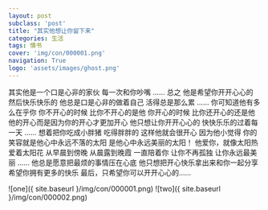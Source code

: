 ```yaml
---
layout: post
subclass: 'post'
title: "其实他想让你留下来"
categories: 生活
tags: 情书
cover: 'img/con/000001.png'
navigation: True
logo: 'assets/images/ghost.png'
---
```


其实他是一个口是心非的家伙
每一次和你吵嘴
……
总之
他是希望你开开心心的
然后快乐快乐的
他总是口是心非的做着自己
活得总是那么累
……
你可知道他有多么在乎你
你不开心的时候
比你不开心的是他
你开心的时候
比你还开心的还是他
他的开心而是因为你的开心才更加开心
他只想让你开开心心的
快快乐乐的过着每一天
……
想着把你吃成小胖猪
吃得胖胖的
这样他就会很开心
因为他小觉得
你的笑容就是他心中永远不落的太阳
是他心中永远美丽的太阳！
他爱你，就像太阳热爱着太阳花
从早晨到傍晚
从晨露到晚霞
一直陪着你
让你不再孤独
让你永远最美丽
……
他总是愿意把最烦的事情压在心底
他只想把开心快乐拿出来和你一起分享
希望你拥有更多的快乐
最后，只希望你可以开开心心的……

![one]({ site.baseurl }/img/con/000001.png)
![two]({ site.baseurl }/img/con/000002.png)
